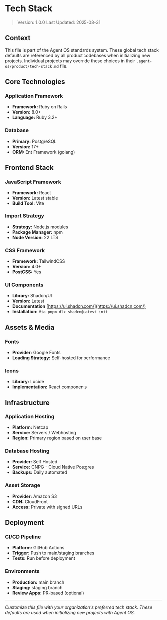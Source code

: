 # Tech Stack

> Version: 1.0.0
> Last Updated: 2025-08-31

## Context

This file is part of the Agent OS standards system. These global tech stack defaults are referenced by all product codebases when initializing new projects. Individual projects may override these choices in their `.agent-os/product/tech-stack.md` file.

## Core Technologies

### Application Framework

- **Framework:** Ruby on Rails
- **Version:** 8.0+
- **Language:** Ruby 3.2+

### Database

- **Primary:** PostgreSQL
- **Version:** 17+
- **ORM:** Ent Framework (golang)

## Frontend Stack

### JavaScript Framework

- **Framework:** React
- **Version:** Latest stable
- **Build Tool:** Vite

### Import Strategy

- **Strategy:** Node.js modules
- **Package Manager:** npm
- **Node Version:** 22 LTS

### CSS Framework

- **Framework:** TailwindCSS
- **Version:** 4.0+
- **PostCSS:** Yes

### UI Components

- **Library:** Shadcn/UI
- **Version:** Latest
- **Documentation** [https://ui.shadcn.com/](https://ui.shadcn.com/)
- **Installation:** `Via pnpm dlx shadcn@latest init`

## Assets & Media

### Fonts

- **Provider:** Google Fonts
- **Loading Strategy:** Self-hosted for performance

### Icons

- **Library:** Lucide
- **Implementation:** React components

## Infrastructure

### Application Hosting

- **Platform:** Netcap
- **Service:** Servers / Webhosting
- **Region:** Primary region based on user base

### Database Hosting

- **Provider:** Self Hosted
- **Service:** CNPG - Cloud Native Postgres
- **Backups:** Daily automated

### Asset Storage

- **Provider:** Amazon S3
- **CDN:** CloudFront
- **Access:** Private with signed URLs

## Deployment

### CI/CD Pipeline

- **Platform:** GitHub Actions
- **Trigger:** Push to main/staging branches
- **Tests:** Run before deployment

### Environments

- **Production:** main branch
- **Staging:** staging branch
- **Review Apps:** PR-based (optional)

---

_Customize this file with your organization's preferred tech stack. These defaults are used when initializing new projects with Agent OS._
